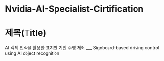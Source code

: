 # Nvidia-AI-Specialist-Cirtification
# 제목(Title)
AI 객체 인식을 활용한 표지판 기반 주행 제어 ___
Signboard-based driving control using AI object recognition
